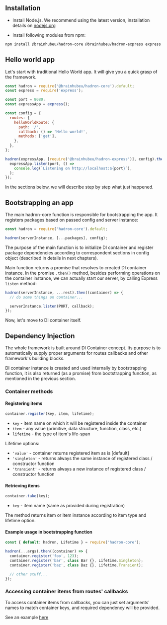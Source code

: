 ## Installation

* Install Node.js. We recommend using the latest version, installation details on [nodejs.org](https://nodejs.org)

* Install following modules from npm:

```bash
npm install @brainhubeu/hadron-core @brainhubeu/hadron-express express --save
```

## Hello world app

Let's start with traditional Hello World app. It will give you a quick grasp of the framework.

```javascript
const hadron = require('@brainhubeu/hadron-core').default;
const express = require('express');

const port = 8080;
const expressApp = express();

const config = {
  routes: {
    helloWorldRoute: {
      path: '/',
      callback: () => 'Hello world!',
      methods: ['get'],
    },
  },
};

hadron(expressApp, [require('@brainhubeu/hadron-express')], config).then(() => {
  expressApp.listen(port, () =>
    console.log(`Listening on http://localhost:${port}`),
  );
});
```

In the sections below, we will describe step by step what just happened.

## Bootstrapping an app

The main hadron-core function is responsible for bootstrapping the app. It registers packages based on passed config and server instance:

```javascript
const hadron = require('hadron-core').default;

hadron(serverInstance, [...packages], config);
```

The purpose of the main function is to initialize DI container and register package dependencies according to correspondent sections in config object (described in details in next chapters).

Main function returns a promise that resolves to created DI container instance. In the promise `.then()` method, besides performing operations on the container instance, we can actually start our server, by calling Express `listen` method:

```javascript
hadron(serverInstance, ...rest).then((container) => {
  // do some things on container...

  serverInstance.listen(PORT, callback);
});
```

Now, let's move to DI container itself.

## Dependency Injection

The whole framework is built around DI Container concept. Its purpose is to automatically supply proper arguments for routes callbacks and other framework's building blocks.

DI container instance is created and used internally by bootstrapping function, it is also returned (as a promise) from bootstrapping function, as mentioned in the previous section.

### Container methods

#### Registering items

```javascript
container.register(key, item, lifetime);
```

* `key` - item name on which it will be registered inside the container
* `item` - any value (primitive, data structure, function, class, etc.)
* `lifetime` - the type of item's life-span

Lifetime options:

* `'value'` - container returns registered item as is [default]
* `'singleton'` - returns always the same instance of registered class / constructor function
* `'transient'` - returns always a new instance of registered class / constructor function

#### Retrieving items

```javascript
container.take(key);
```

* `key` - item name (same as provided during registration)

The method returns item or item instance according to item type and lifetime option.

#### Example usage in bootstrapping function

```javascript
const { default: hadron, Lifetime } = require('hadron-core');

hadron(...args).then((container) => {
  container.register('foo', 123);
  container.register('bar', class Bar {}, Lifetime.Singleton);
  container.register('baz', class Baz {}, Lifetime.Transient);

  // other stuff...
});
```

### Accessing container items from routes' callbacks

To access container items from callbacks, you can just set arguments' names to match container keys, and required dependency will be provided.

See an example [here](../routing/#retrieving-items-from-container-in-callback)
